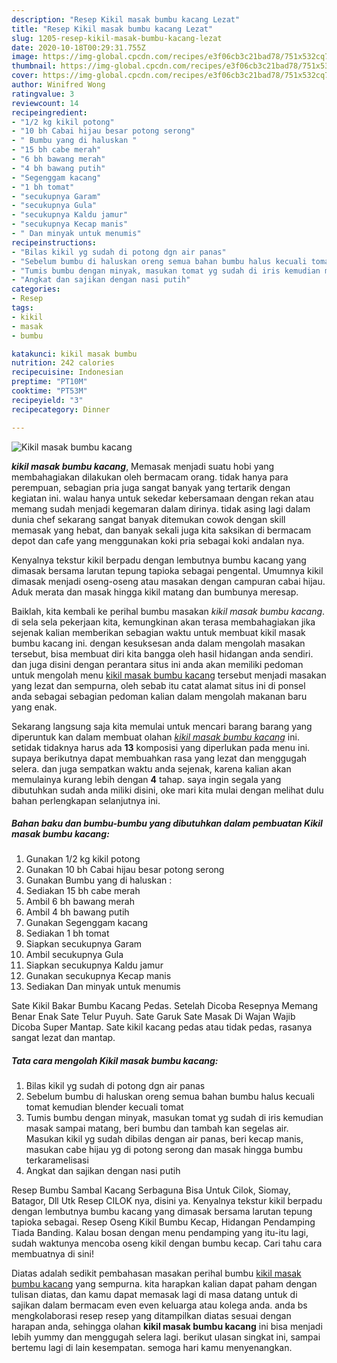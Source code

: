 ```yaml
---
description: "Resep Kikil masak bumbu kacang Lezat"
title: "Resep Kikil masak bumbu kacang Lezat"
slug: 1205-resep-kikil-masak-bumbu-kacang-lezat
date: 2020-10-18T00:29:31.755Z
image: https://img-global.cpcdn.com/recipes/e3f06cb3c21bad78/751x532cq70/kikil-masak-bumbu-kacang-foto-resep-utama.jpg
thumbnail: https://img-global.cpcdn.com/recipes/e3f06cb3c21bad78/751x532cq70/kikil-masak-bumbu-kacang-foto-resep-utama.jpg
cover: https://img-global.cpcdn.com/recipes/e3f06cb3c21bad78/751x532cq70/kikil-masak-bumbu-kacang-foto-resep-utama.jpg
author: Winifred Wong
ratingvalue: 3
reviewcount: 14
recipeingredient:
- "1/2 kg kikil potong"
- "10 bh Cabai hijau besar potong serong"
- " Bumbu yang di haluskan "
- "15 bh cabe merah"
- "6 bh bawang merah"
- "4 bh bawang putih"
- "Segenggam kacang"
- "1 bh tomat"
- "secukupnya Garam"
- "secukupnya Gula"
- "secukupnya Kaldu jamur"
- "secukupnya Kecap manis"
- " Dan minyak untuk menumis"
recipeinstructions:
- "Bilas kikil yg sudah di potong dgn air panas"
- "Sebelum bumbu di haluskan oreng semua bahan bumbu halus kecuali tomat kemudian blender kecuali tomat"
- "Tumis bumbu dengan minyak, masukan tomat yg sudah di iris kemudian masak sampai matang, beri bumbu dan tambah kan segelas air. Masukan kikil yg sudah dibilas dengan air panas, beri kecap manis, masukan cabe hijau yg di potong serong dan masak hingga bumbu terkaramelisasi"
- "Angkat dan sajikan dengan nasi putih"
categories:
- Resep
tags:
- kikil
- masak
- bumbu

katakunci: kikil masak bumbu 
nutrition: 242 calories
recipecuisine: Indonesian
preptime: "PT10M"
cooktime: "PT53M"
recipeyield: "3"
recipecategory: Dinner

---
```



![Kikil masak bumbu kacang](https://img-global.cpcdn.com/recipes/e3f06cb3c21bad78/751x532cq70/kikil-masak-bumbu-kacang-foto-resep-utama.jpg)

<b><i>kikil masak bumbu kacang</i></b>, Memasak menjadi suatu hobi yang membahagiakan dilakukan oleh bermacam orang. tidak hanya para perempuan, sebagian pria juga sangat banyak yang tertarik dengan kegiatan ini. walau hanya untuk sekedar kebersamaan dengan rekan atau memang sudah menjadi kegemaran dalam dirinya. tidak asing lagi dalam dunia chef sekarang sangat banyak ditemukan cowok dengan skill memasak yang hebat, dan banyak sekali juga kita saksikan di bermacam depot dan cafe yang menggunakan koki pria sebagai koki andalan nya.

Kenyalnya tekstur kikil berpadu dengan lembutnya bumbu kacang yang dimasak bersama larutan tepung tapioka sebagai pengental. Umumnya kikil dimasak menjadi oseng-oseng atau masakan dengan campuran cabai hijau. Aduk merata dan masak hingga kikil matang dan bumbunya meresap.

Baiklah, kita kembali ke perihal bumbu masakan <i>kikil masak bumbu kacang</i>. di sela sela pekerjaan kita, kemungkinan akan terasa membahagiakan jika sejenak kalian memberikan sebagian waktu untuk membuat kikil masak bumbu kacang ini. dengan kesuksesan anda dalam mengolah masakan tersebut, bisa membuat diri kita bangga oleh hasil hidangan anda sendiri. dan juga disini dengan perantara situs ini anda akan memiliki pedoman untuk mengolah menu <u>kikil masak bumbu kacang</u> tersebut menjadi masakan yang lezat dan sempurna, oleh sebab itu catat alamat situs ini di ponsel anda sebagai sebagian pedoman kalian dalam mengolah makanan baru yang enak.


Sekarang langsung saja kita memulai untuk mencari barang barang yang diperuntuk kan dalam membuat olahan <u><i>kikil masak bumbu kacang</i></u> ini. setidak tidaknya harus ada <b>13</b> komposisi yang diperlukan pada menu ini. supaya berikutnya dapat membuahkan rasa yang lezat dan menggugah selera. dan juga sempatkan waktu anda sejenak, karena kalian akan memulainya kurang lebih dengan <b>4</b> tahap. saya ingin segala yang dibutuhkan sudah anda miliki disini, oke mari kita mulai dengan melihat dulu bahan perlengkapan selanjutnya ini.

<!--inarticleads1-->

##### Bahan baku dan bumbu-bumbu yang dibutuhkan dalam pembuatan Kikil masak bumbu kacang:

1. Gunakan 1/2 kg kikil potong
1. Gunakan 10 bh Cabai hijau besar potong serong
1. Gunakan  Bumbu yang di haluskan :
1. Sediakan 15 bh cabe merah
1. Ambil 6 bh bawang merah
1. Ambil 4 bh bawang putih
1. Gunakan Segenggam kacang
1. Sediakan 1 bh tomat
1. Siapkan secukupnya Garam
1. Ambil secukupnya Gula
1. Siapkan secukupnya Kaldu jamur
1. Gunakan secukupnya Kecap manis
1. Sediakan  Dan minyak untuk menumis


Sate Kikil Bakar Bumbu Kacang Pedas. Setelah Dicoba Resepnya Memang Benar Enak Sate Telur Puyuh. Sate Garuk Sate Masak Di Wajan Wajib Dicoba Super Mantap. Sate kikil kacang pedas atau tidak pedas, rasanya sangat lezat dan mantap. 

<!--inarticleads2-->

##### Tata cara mengolah Kikil masak bumbu kacang:

1. Bilas kikil yg sudah di potong dgn air panas
1. Sebelum bumbu di haluskan oreng semua bahan bumbu halus kecuali tomat kemudian blender kecuali tomat
1. Tumis bumbu dengan minyak, masukan tomat yg sudah di iris kemudian masak sampai matang, beri bumbu dan tambah kan segelas air. Masukan kikil yg sudah dibilas dengan air panas, beri kecap manis, masukan cabe hijau yg di potong serong dan masak hingga bumbu terkaramelisasi
1. Angkat dan sajikan dengan nasi putih


Resep Bumbu Sambal Kacang Serbaguna Bisa Untuk Cilok, Siomay, Batagor, Dll Utk Resep CILOK nya, disini ya. Kenyalnya tekstur kikil berpadu dengan lembutnya bumbu kacang yang dimasak bersama larutan tepung tapioka sebagai. Resep Oseng Kikil Bumbu Kecap, Hidangan Pendamping Tiada Banding. Kalau bosan dengan menu pendamping yang itu-itu lagi, sudah waktunya mencoba oseng kikil dengan bumbu kecap. Cari tahu cara membuatnya di sini! 

Diatas adalah sedikit pembahasan masakan perihal bumbu <u>kikil masak bumbu kacang</u> yang sempurna. kita harapkan kalian dapat paham dengan tulisan diatas, dan kamu dapat memasak lagi di masa datang untuk di sajikan dalam bermacam even even keluarga atau kolega anda. anda bs mengkolaborasi resep resep yang ditampilkan diatas sesuai dengan harapan anda, sehingga olahan <b>kikil masak bumbu kacang</b> ini bisa menjadi lebih yummy dan menggugah selera lagi. berikut ulasan singkat ini, sampai bertemu lagi di lain kesempatan. semoga hari kamu menyenangkan.
